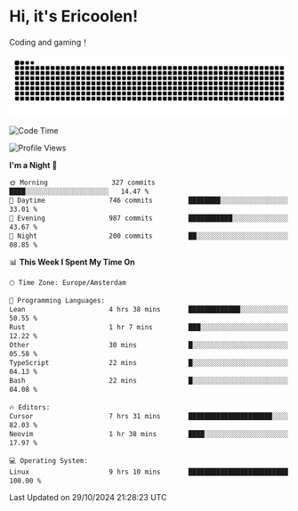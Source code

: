 # Hi, it's Ericoolen!
Coding and gaming！

<picture>
  <source media="(prefers-color-scheme: dark)" srcset="https://raw.githubusercontent.com/Eric-Song-Nop/Eric-Song-Nop/output/github-contribution-grid-snake-dark.svg">
  <source media="(prefers-color-scheme: light)" srcset="https://raw.githubusercontent.com/Eric-Song-Nop/Eric-Song-Nop/output/github-contribution-grid-snake.svg">
  <img alt="github contribution grid snake animation" src="https://raw.githubusercontent.com/Eric-Song-Nop/Eric-Song-Nop/output/github-contribution-grid-snake.svg">
</picture>

<!--START_SECTION:waka-->
![Code Time](http://img.shields.io/badge/Code%20Time-1%2C550%20hrs%2010%20mins-blue)

![Profile Views](http://img.shields.io/badge/Profile%20Views-3-blue)

**I'm a Night 🦉** 

```text
🌞 Morning                327 commits         ████░░░░░░░░░░░░░░░░░░░░░   14.47 % 
🌆 Daytime                746 commits         ████████░░░░░░░░░░░░░░░░░   33.01 % 
🌃 Evening                987 commits         ███████████░░░░░░░░░░░░░░   43.67 % 
🌙 Night                  200 commits         ██░░░░░░░░░░░░░░░░░░░░░░░   08.85 % 
```


📊 **This Week I Spent My Time On** 

```text
🕑︎ Time Zone: Europe/Amsterdam

💬 Programming Languages: 
Lean                     4 hrs 38 mins       █████████████░░░░░░░░░░░░   50.55 % 
Rust                     1 hr 7 mins         ███░░░░░░░░░░░░░░░░░░░░░░   12.22 % 
Other                    30 mins             █░░░░░░░░░░░░░░░░░░░░░░░░   05.58 % 
TypeScript               22 mins             █░░░░░░░░░░░░░░░░░░░░░░░░   04.13 % 
Bash                     22 mins             █░░░░░░░░░░░░░░░░░░░░░░░░   04.08 % 

🔥 Editors: 
Cursor                   7 hrs 31 mins       █████████████████████░░░░   82.03 % 
Neovim                   1 hr 38 mins        ████░░░░░░░░░░░░░░░░░░░░░   17.97 % 

💻 Operating System: 
Linux                    9 hrs 10 mins       █████████████████████████   100.00 % 
```


 Last Updated on 29/10/2024 21:28:23 UTC
<!--END_SECTION:waka-->
